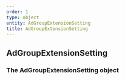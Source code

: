 ```yaml
---
order: 1
type: object
entity: AdGroupExtensionSetting
title: AdGroupExtensionSetting
---
```


## AdGroupExtensionSetting

### The AdGroupExtensionSetting object

